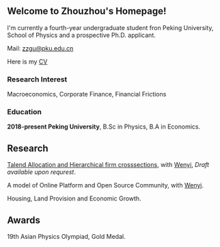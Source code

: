 
## Welcome to Zhouzhou's Homepage!

I'm currently a fourth-year undergraduate student fron Peking University, School of Physics and a prospective Ph.D. applicant.
  
Mail: <zzgu@pku.edu.cn>

Here is my [CV](/CV_Online.pdf)

### Research Interest
Macroeconomics, Corporate Finance, Financial Frictions

### Education
**2018-present Peking University**, B.Sc in Physics, B.A in Economics.



## Research
  
[Talend Allocation and Hierarchical firm crosssections](), with [Wenyi](https://wenyiyin.github.io/), _Draft available upon requrest_. 

A model of Online Platform and Open Source Community, with [Wenyi](https://wenyiyin.github.io/).

Housing, Land Provision and Economic Growth.

## Awards
19th Asian Physics Olympiad, Gold Medal.

<!--

You can use the [editor on GitHub](https://github.com/OAHINIH/homepage/edit/main/README.md) to maintain and preview the content for your website in Markdown files.

Whenever you commit to this repository, GitHub Pages will run [Jekyll](https://jekyllrb.com/) to rebuild the pages in your site, from the content in your Markdown files.

### Markdown

Markdown is a lightweight and easy-to-use syntax for styling your writing. It includes conventions for

```markdown
Syntax highlighted code block
www
# Header 1
## Header 2
### Header 3

- Bulleted
- List

1. Numbered
2. List

**Bold** and _Italic_ and `Code` text

[Link](url) and ![Image](src)
```

For more details see [GitHub Flavored Markdown](https://guides.github.com/features/mastering-markdown/).

### Jekyll Themes

Your Pages site will use the layout and styles from the Jekyll theme you have selected in your [repository settings](https://github.com/OAHINIH/homepage/settings/pages). The name of this theme is saved in the Jekyll `_config.yml` configuration file.
  
### Support or Contact


Having trouble with Pages? Check out our [documentation](https://docs.github.com/categories/github-pages-basics/) or [contact support](https://support.github.com/contact) and we’ll help you sort it out.
-->
